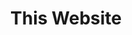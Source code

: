 ---
layout: post
title: This Website
short: website

importance: 0

banner-position: .5

team: 1
specs: [
[code-fork, ['JavaScript', 'Python']]
]

external: [[compass, 'http://evandorsky.github.io'], [github, 'http://www.github.com/evandorsky/evandorsky.github.io']]

header: [
"I'm making this portoflio website to test my frontend design skills and to build a place to showcase my work.",
'I wanted to build this website "from scratch" -- at least to the extent that any sane person would do web development from scratch these days.'
]
---